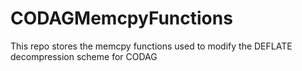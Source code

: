 # CODAGMemcpyFunctions

This repo stores the memcpy functions used to modify the DEFLATE decompression scheme for CODAG
